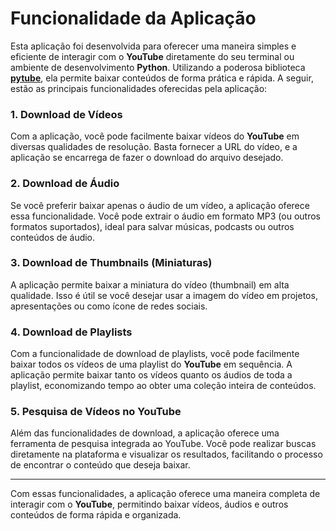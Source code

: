 # Funcionalidade da Aplicação

Esta aplicação foi desenvolvida para oferecer uma maneira simples e eficiente de interagir com o **YouTube** diretamente do seu terminal ou ambiente de desenvolvimento **Python**. Utilizando a poderosa biblioteca **[pytube](https://pytube.io/)**, ela permite baixar conteúdos de forma prática e rápida. A seguir, estão as principais funcionalidades oferecidas pela aplicação:


### 1. **Download de Vídeos**
Com a aplicação, você pode facilmente baixar vídeos do **YouTube** em diversas qualidades de resolução. Basta fornecer a URL do vídeo, e a aplicação se encarrega de fazer o download do arquivo desejado.



### 2. **Download de Áudio**
Se você preferir baixar apenas o áudio de um vídeo, a aplicação oferece essa funcionalidade. Você pode extrair o áudio em formato MP3 (ou outros formatos suportados), ideal para salvar músicas, podcasts ou outros conteúdos de áudio.


### 3. **Download de Thumbnails (Miniaturas)**
A aplicação permite baixar a miniatura do vídeo (thumbnail) em alta qualidade. Isso é útil se você desejar usar a imagem do vídeo em projetos, apresentações ou como ícone de redes sociais.


### 4. **Download de Playlists**
Com a funcionalidade de download de playlists, você pode facilmente baixar todos os vídeos de uma playlist do **YouTube** em sequência. A aplicação permite baixar tanto os vídeos quanto os áudios de toda a playlist, economizando tempo ao obter uma coleção inteira de conteúdos.


### 5. **Pesquisa de Vídeos no YouTube**
Além das funcionalidades de download, a aplicação oferece uma ferramenta de pesquisa integrada ao YouTube. Você pode realizar buscas diretamente na plataforma e visualizar os resultados, facilitando o processo de encontrar o conteúdo que deseja baixar.


---

Com essas funcionalidades, a aplicação oferece uma maneira completa de interagir com o **YouTube**, permitindo baixar vídeos, áudios e outros conteúdos de forma rápida e organizada. 
